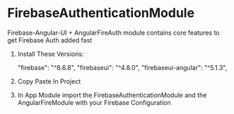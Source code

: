 # FirebaseAuthenticationModule
Firebase-Angular-UI +  AngularFireAuth module contains core features to get Firebase Auth added fast


1. Install These Versions:

    "firebase": "^8.6.8",
    "firebaseui": "^4.8.0",
    "firebaseui-angular": "^5.1.3",
    
2. Copy Paste In Project

3. In App Module import the FirebaseAuthenticationModule and the AngularFireModule with your Firebase Configuration

